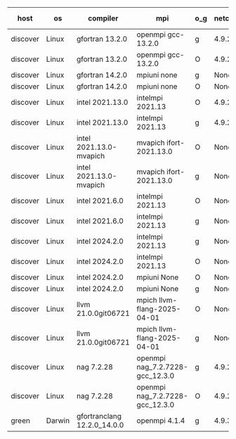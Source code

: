 

| host     | os       | compiler                              | mpi                      | o_g        | netcdf        | build       | u_pass          | u_fail          | s_pass            | s_fail            | e_pass             | e_fail             | nuopc_pass       | nuopc_fail       | artifacts link          |
|----------|----------|---------------------------------------|--------------------------|------------|---------------|-------------|-----------------|-----------------|-------------------|-------------------|--------------------|--------------------|------------------|------------------|-------------------------|
| discover | Linux | gfortran 13.2.0 | openmpi gcc-13.2.0  | g | 4.9.2  | PASS | None | None | None | None | None | None | None | None | <a href="https://github.com/esmf-org/esmf-test-artifacts/tree/bbf2253510f28b8906a5745231bcb487bf4122e3/develop/gfortran/13.2.0/g/openmpi/gcc-13.2.0" target="_blank">bbf2253</a> | 
| discover | Linux | gfortran 13.2.0 | openmpi gcc-13.2.0  | O | 4.9.2  | PASS | None | None | None | None | None | None | None | None | <a href="https://github.com/esmf-org/esmf-test-artifacts/tree/dc933df2ccced2759134454f7492035ddfb2c9ef/develop/gfortran/13.2.0/O/openmpi/gcc-13.2.0" target="_blank">dc933df</a> | 
| discover | Linux | gfortran 14.2.0 | mpiuni none  | g | None  | PASS | None | None | None | None | None | None | None | None | <a href="https://github.com/esmf-org/esmf-test-artifacts/tree/fd4627de585ec5e528ab1cd05a5576e384ddebd9/develop/gfortran/14.2.0/g/mpiuni/none" target="_blank">fd4627d</a> | 
| discover | Linux | gfortran 14.2.0 | mpiuni none  | O | None  | PASS | None | None | None | None | None | None | None | None | <a href="https://github.com/esmf-org/esmf-test-artifacts/tree/e5b8ba301619cf9c6915be0f0c82c5cbb6149f88/develop/gfortran/14.2.0/O/mpiuni/none" target="_blank">e5b8ba3</a> | 
| discover | Linux | intel 2021.13.0 | intelmpi 2021.13  | O | 4.9.2  | PASS | None | None | None | None | None | None | None | None | <a href="https://github.com/esmf-org/esmf-test-artifacts/tree/50562ca37b04c1fca54781b57d75fc7044b391a0/develop/intel/2021.13.0/O/intelmpi/2021.13" target="_blank">50562ca</a> | 
| discover | Linux | intel 2021.13.0 | intelmpi 2021.13  | g | 4.9.2  | PASS | None | None | None | None | None | None | None | None | <a href="https://github.com/esmf-org/esmf-test-artifacts/tree/63accdc7fed9f2219a8fc5b54885c327f32cf08a/develop/intel/2021.13.0/g/intelmpi/2021.13" target="_blank">63accdc</a> | 
| discover | Linux | intel 2021.13.0-mvapich | mvapich ifort-2021.13.0  | O | None  | PASS | None | None | None | None | None | None | None | None | <a href="https://github.com/esmf-org/esmf-test-artifacts/tree/7959e8d6023adeedc005adcaf00bdf37888fb682/develop/intel/2021.13.0-mvapich/O/mvapich/ifort-2021.13.0" target="_blank">7959e8d</a> | 
| discover | Linux | intel 2021.13.0-mvapich | mvapich ifort-2021.13.0  | g | None  | PASS | None | None | None | None | None | None | None | None | <a href="https://github.com/esmf-org/esmf-test-artifacts/tree/4e69cc8ffa6d1fc0203cbd0202e8fc2c9afb179d/develop/intel/2021.13.0-mvapich/g/mvapich/ifort-2021.13.0" target="_blank">4e69cc8</a> | 
| discover | Linux | intel 2021.6.0 | intelmpi 2021.13  | O | None  | PASS | None | None | None | None | None | None | None | None | <a href="https://github.com/esmf-org/esmf-test-artifacts/tree/4eec4dacfac8025268d68b1962a71b199775caa6/develop/intel/2021.6.0/O/intelmpi/2021.13" target="_blank">4eec4da</a> | 
| discover | Linux | intel 2021.6.0 | intelmpi 2021.13  | g | None  | PASS | None | None | None | None | None | None | None | None | <a href="https://github.com/esmf-org/esmf-test-artifacts/tree/2f94196a10690a32dfb62bcae17f6498e7ae3cd3/develop/intel/2021.6.0/g/intelmpi/2021.13" target="_blank">2f94196</a> | 
| discover | Linux | intel 2024.2.0 | intelmpi 2021.13  | g | None  | PASS | None | None | None | None | None | None | None | None | <a href="https://github.com/esmf-org/esmf-test-artifacts/tree/81b74df64534b8b4c3d76c7985e1b33385dc8cf3/develop/intel/2024.2.0/g/intelmpi/2021.13" target="_blank">81b74df</a> | 
| discover | Linux | intel 2024.2.0 | intelmpi 2021.13  | O | None  | PASS | None | None | None | None | None | None | None | None | <a href="https://github.com/esmf-org/esmf-test-artifacts/tree/658143cfa65818cf664b76e295ffe7de56fcf281/develop/intel/2024.2.0/O/intelmpi/2021.13" target="_blank">658143c</a> | 
| discover | Linux | intel 2024.2.0 | mpiuni None  | O | None  | PASS | None | None | None | None | None | None | None | None | <a href="https://github.com/esmf-org/esmf-test-artifacts/tree/8b786d71ba2998add9aae2e8b5b4618e00358e40/develop/intel/2024.2.0/O/mpiuni/None" target="_blank">8b786d7</a> | 
| discover | Linux | intel 2024.2.0 | mpiuni None  | g | None  | PASS | None | None | None | None | None | None | None | None | <a href="https://github.com/esmf-org/esmf-test-artifacts/tree/fa798294f3a90ad1fc97ecb91c6261793f9f0f34/develop/intel/2024.2.0/g/mpiuni/None" target="_blank">fa79829</a> | 
| discover | Linux | llvm 21.0.0git06721 | mpich llvm-flang-2025-04-01  | O | None  | PASS | None | None | None | None | None | None | None | None | <a href="https://github.com/esmf-org/esmf-test-artifacts/tree/8f6ce1cc4d64a3c8b8faf89c0d169aae3ca2e1d7/develop/llvm/21.0.0git06721/O/mpich/llvm-flang-2025-04-01" target="_blank">8f6ce1c</a> | 
| discover | Linux | llvm 21.0.0git06721 | mpich llvm-flang-2025-04-01  | g | None  | PASS | None | None | None | None | None | None | None | None | <a href="https://github.com/esmf-org/esmf-test-artifacts/tree/d68facb1059696d7675bff9a73eed687f4984f28/develop/llvm/21.0.0git06721/g/mpich/llvm-flang-2025-04-01" target="_blank">d68facb</a> | 
| discover | Linux | nag 7.2.28 | openmpi nag_7.2.7228-gcc_12.3.0  | g | 4.9.2  | PASS | None | None | None | None | None | None | None | None | <a href="https://github.com/esmf-org/esmf-test-artifacts/tree/175ef64c2479f61384ded21e1f8638adbc69c1ba/develop/nag/7.2.28/g/openmpi/nag_7.2.7228-gcc_12.3.0" target="_blank">175ef64</a> | 
| discover | Linux | nag 7.2.28 | openmpi nag_7.2.7228-gcc_12.3.0  | O | 4.9.2  | PASS | None | None | None | None | None | None | None | None | <a href="https://github.com/esmf-org/esmf-test-artifacts/tree/c492f9e67c1aeda0b148accc25c25a62f1bebe3d/develop/nag/7.2.28/O/openmpi/nag_7.2.7228-gcc_12.3.0" target="_blank">c492f9e</a> | 
| green | Darwin | gfortranclang 12.2.0_14.0.0 | openmpi 4.1.4  | g | 4.9.3  | PASS | None | None | None | None | None | None | None | None | <a href="https://github.com/esmf-org/esmf-test-artifacts/tree/97dc00bbed8ae5574e74bef629809db3916af898/develop/gfortranclang/12.2.0_14.0.0/g/openmpi/4.1.4" target="_blank">97dc00b</a> | 
